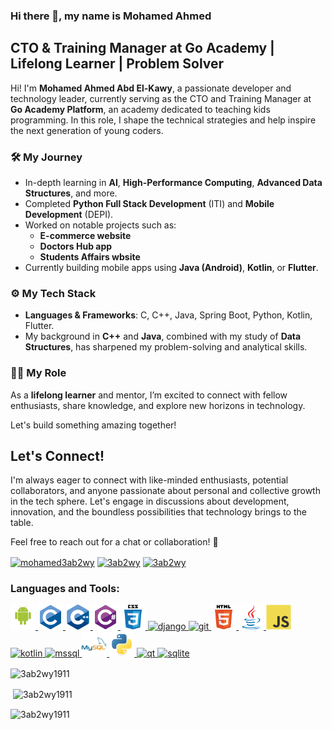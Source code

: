### Hi there 👋, **my name is Mohamed Ahmed**
## CTO & Training Manager at Go Academy | Lifelong Learner | Problem Solver

Hi! I'm **Mohamed Ahmed Abd El-Kawy**, a passionate developer and technology leader, currently serving as the CTO and Training Manager at **Go Academy Platform**, an academy dedicated to teaching kids programming. In this role, I shape the technical strategies and help inspire the next generation of young coders.

### 🛠️ My Journey
- In-depth learning in **AI**, **High-Performance Computing**, **Advanced Data Structures**, and more.
- Completed **Python Full Stack Development** (ITI) and **Mobile Development** (DEPI).
- Worked on notable projects such as:
  - **E-commerce website**
  - **Doctors Hub app**
  - **Students Affairs wbsite**
- Currently building mobile apps using **Java (Android)**, **Kotlin**, or **Flutter**.

### ⚙️ My Tech Stack
- **Languages & Frameworks**: C, C++, Java, Spring Boot, Python, Kotlin, Flutter.
- My background in **C++** and **Java**, combined with my study of **Data Structures**, has sharpened my problem-solving and analytical skills.

### 👨‍🏫 My Role
As a **lifelong learner** and mentor, I’m excited to connect with fellow enthusiasts, share knowledge, and explore new horizons in technology.

Let's build something amazing together!


## Let's Connect!

I'm always eager to connect with like-minded enthusiasts, potential collaborators, and anyone passionate about personal and collective growth in the tech sphere. Let's engage in discussions about development, innovation, and the boundless possibilities that technology brings to the table.

Feel free to reach out for a chat or collaboration! 🚀
<p align="left">
<a href="https://linkedin.com/in/mohamed3ab2wy" target="blank"><img align="center" src="https://raw.githubusercontent.com/rahuldkjain/github-profile-readme-generator/master/src/images/icons/Social/linked-in-alt.svg" alt="mohamed3ab2wy" height="30" width="40" /></a>
<a href="https://fb.com/3ab2wy" target="blank"><img align="center" src="https://raw.githubusercontent.com/rahuldkjain/github-profile-readme-generator/master/src/images/icons/Social/facebook.svg" alt="3ab2wy" height="30" width="40" /></a>
<a href="https://codeforces.com/profile/3ab2wy" target="blank"><img align="center" src="https://raw.githubusercontent.com/rahuldkjain/github-profile-readme-generator/master/src/images/icons/Social/codeforces.svg" alt="3ab2wy" height="30" width="40" /></a>
</p>

<h3 align="left">Languages and Tools:</h3>
<p align="left"> <a href="https://developer.android.com" target="_blank" rel="noreferrer"> <img src="https://raw.githubusercontent.com/devicons/devicon/master/icons/android/android-original-wordmark.svg" alt="android" width="40" height="40"/> </a> <a href="https://www.cprogramming.com/" target="_blank" rel="noreferrer"> <img src="https://raw.githubusercontent.com/devicons/devicon/master/icons/c/c-original.svg" alt="c" width="40" height="40"/> </a> <a href="https://www.w3schools.com/cpp/" target="_blank" rel="noreferrer"> <img src="https://raw.githubusercontent.com/devicons/devicon/master/icons/cplusplus/cplusplus-original.svg" alt="cplusplus" width="40" height="40"/> </a> <a href="https://www.w3schools.com/cs/" target="_blank" rel="noreferrer"> <img src="https://raw.githubusercontent.com/devicons/devicon/master/icons/csharp/csharp-original.svg" alt="csharp" width="40" height="40"/> </a> <a href="https://www.w3schools.com/css/" target="_blank" rel="noreferrer"> <img src="https://raw.githubusercontent.com/devicons/devicon/master/icons/css3/css3-original-wordmark.svg" alt="css3" width="40" height="40"/> </a> <a href="https://www.djangoproject.com/" target="_blank" rel="noreferrer"> <img src="https://cdn.worldvectorlogo.com/logos/django.svg" alt="django" width="40" height="40"/> </a> <a href="https://git-scm.com/" target="_blank" rel="noreferrer"> <img src="https://www.vectorlogo.zone/logos/git-scm/git-scm-icon.svg" alt="git" width="40" height="40"/> </a> <a href="https://www.w3.org/html/" target="_blank" rel="noreferrer"> <img src="https://raw.githubusercontent.com/devicons/devicon/master/icons/html5/html5-original-wordmark.svg" alt="html5" width="40" height="40"/> </a> <a href="https://www.java.com" target="_blank" rel="noreferrer"> <img src="https://raw.githubusercontent.com/devicons/devicon/master/icons/java/java-original.svg" alt="java" width="40" height="40"/> </a> <a href="https://developer.mozilla.org/en-US/docs/Web/JavaScript" target="_blank" rel="noreferrer"> <img src="https://raw.githubusercontent.com/devicons/devicon/master/icons/javascript/javascript-original.svg" alt="javascript" width="40" height="40"/> </a> <a href="https://kotlinlang.org" target="_blank" rel="noreferrer"> <img src="https://www.vectorlogo.zone/logos/kotlinlang/kotlinlang-icon.svg" alt="kotlin" width="40" height="40"/> </a> <a href="https://www.microsoft.com/en-us/sql-server" target="_blank" rel="noreferrer"> <img src="https://www.svgrepo.com/show/303229/microsoft-sql-server-logo.svg" alt="mssql" width="40" height="40"/> </a> <a href="https://www.mysql.com/" target="_blank" rel="noreferrer"> <img src="https://raw.githubusercontent.com/devicons/devicon/master/icons/mysql/mysql-original-wordmark.svg" alt="mysql" width="40" height="40"/> </a> <a href="https://www.python.org" target="_blank" rel="noreferrer"> <img src="https://raw.githubusercontent.com/devicons/devicon/master/icons/python/python-original.svg" alt="python" width="40" height="40"/> </a> <a href="https://www.qt.io/" target="_blank" rel="noreferrer"> <img src="https://upload.wikimedia.org/wikipedia/commons/0/0b/Qt_logo_2016.svg" alt="qt" width="40" height="40"/> </a> <a href="https://www.sqlite.org/" target="_blank" rel="noreferrer"> <img src="https://www.vectorlogo.zone/logos/sqlite/sqlite-icon.svg" alt="sqlite" width="40" height="40"/> </a> </p>


  


<p><img align="center" src="https://github-readme-stats.vercel.app/api/top-langs?username=3ab2wy1911&show_icons=true&locale=en&layout=compact" alt="3ab2wy1911" /></p>

<p>&nbsp;<img align="center" src="https://github-readme-stats.vercel.app/api?username=3ab2wy1911&show_icons=true&locale=en" alt="3ab2wy1911" /></p>

<p><img align="center" src="https://github-readme-streak-stats.herokuapp.com/?user=3ab2wy1911&" alt="3ab2wy1911" /></p>

